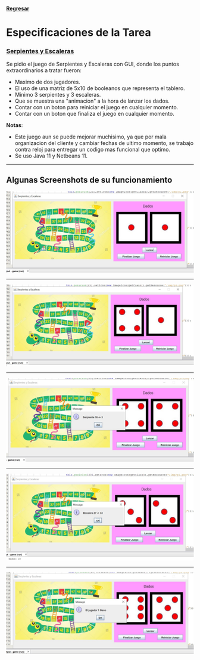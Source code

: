 #### [Regresar](../../README.md)
# Especificaciones de la Tarea
### [Serpientes y Escaleras](./game)
Se pidio el juego de Serpientes y Escaleras con GUI, donde los puntos extraordinarios a tratar fueron:

- Maximo de dos jugadores.
- El uso de una matriz de 5x10 de booleanos que representa el tablero.
- Minimo 3 serpientes y 3 escaleras.
- Que se muestra una "animacion" a la hora de lanzar los dados.
- Contar con un boton para reiniciar el juego en cualquier momento.
- Contar con un boton que finaliza el juego en cualquier momento.

**Notas**: 

- Este juego aun se puede mejorar muchisimo, ya que por mala organizacion del cliente y cambiar fechas de ultimo momento, se trabajo contra reloj para entregar un codigo mas funcional que optimo.
- Se uso Java 11 y Netbeans 11.

---
## Algunas Screenshots de su funcionamiento
![S1](ScreenShots/1.JPG)

---
![S2](ScreenShots/2.JPG) 

---
![S3](ScreenShots/3.JPG)

---
![S4](ScreenShots/4.JPG)  

---
![S5](ScreenShots/5.JPG) 


